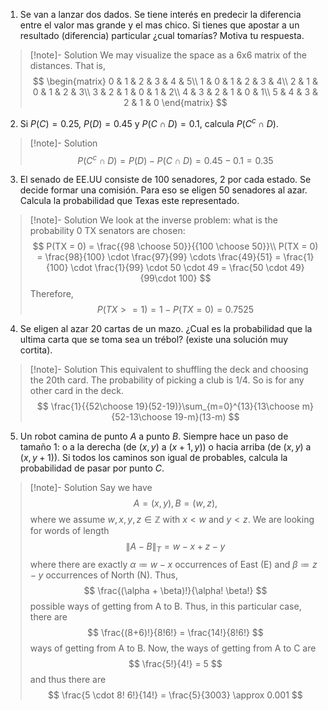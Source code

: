 1. Se van a lanzar dos dados. Se tiene interés en predecir la diferencia entre
el valor mas grande y el mas chico. Si tienes que apostar a un resultado
(diferencia) particular ¿cual tomarías? Motiva tu respuesta.

> [!note]- Solution
> We may visualize the space as a 6x6 matrix of the distances. That is,
>$$
 \begin{matrix}
 0 & 1 & 2 & 3 & 4 & 5\\
 1 & 0 & 1 & 2 & 3 & 4\\
 2 & 1 & 0 & 1 & 2 & 3\\
 3 & 2 & 1 & 0 & 1 & 2\\
 4 & 3 & 2 & 1 & 0 & 1\\
 5 & 4 & 3 & 2 & 1 & 0
 \end{matrix}
>$$


2. Si $P(C) = 0.25$, $P(D) = 0.45$ y $P(C \cap D) = 0.1$, calcula $P(C^c \cap D)$. 

> [!note]- Solution
>$$
  P(C^c\cap D) = P(D) - P(C\cap D) = 0.45 - 0.1 = 0.35
>$$


3. El senado de EE.UU consiste de 100 senadores, 2 por cada estado. Se decide formar una comisión. Para eso se eligen 50 senadores al azar. Calcula la probabilidad que Texas este representado.

> [!note]- Solution
> We look at the inverse problem: what is the probability 0 TX senators are chosen:
>$$
>P(TX = 0) = \frac{{98 \choose 50}}{{100 \choose 50}}\\
 P(TX = 0) = \frac{98}{100} \cdot \frac{97}{99} \cdots \frac{49}{51} = \frac{1}{100} \cdot \frac{1}{99} \cdot 50 \cdot 49 = \frac{50 \cdot 49}{99\cdot 100}
>$$
> Therefore,
>$$
  P(TX >= 1) = 1 - P(TX = 0) = 0.7525 
>$$


4. Se eligen al azar 20 cartas de un mazo. ¿Cual es la probabilidad que la ultima carta que se toma sea un trébol? (existe una solución muy cortita).

> [!note]- Solution
> This equivalent to shuffling the deck and choosing the 20th card. The probability of picking a club is 1/4. So is for any other card in the deck.
>$$
 \frac{1}{{52\choose 19}(52-19)}\sum_{m=0}^{13}{13\choose m}{52-13\choose 19-m}(13-m)
>$$

5. Un robot camina de punto $A$ a punto $B$. Siempre hace un paso de tamaño
1: o a la derecha (de $(x, y)$ a ($x+1, y)$) o hacia arriba (de $(x, y)$ a $(x, y+1)$). Si todos los caminos son igual de probables, calcula la probabilidad de pasar por punto $C$.

> [!note]- Solution
> Say we have 
>$$
 A = (x,y), B = (w,z),
>$$
>where we assume $w, x, y,z\in \mathbb{Z}$ with $x < w$ and $y < z$. We are looking for words of length
>$$
 \lVert A - B\rVert_{T} = w-x+z-y
>$$
> where there are exactly $\alpha \coloneqq w-x$ occurrences of East (E) and $\beta \coloneqq z-y$ occurrences of North (N). Thus,
>$$
 \frac{(\alpha + \beta)!}{\alpha! \beta!}
>$$
>possible ways of getting from A to B. Thus, in this particular case, there are
>$$
 \frac{(8+6)!}{8!6!} = \frac{14!}{8!6!}
>$$
>ways of getting from A to B. Now, the ways of getting from A to C are 
>$$
 \frac{5!}{4!} = 5
>$$
>and thus there are 
>$$
 \frac{5 \cdot 8! 6!}{14!} = \frac{5}{3003} \approx 0.001
>$$
